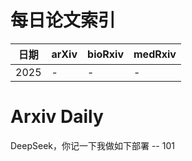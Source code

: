 # 每日论文索引

| 日期 | arXiv | bioRxiv | medRxiv |
|------|-------|---------|---------|
| 2025 | - | - | - |







































































































































































































































































































































































































































# Arxiv Daily


DeepSeek，你记一下我做如下部署 -- 101
